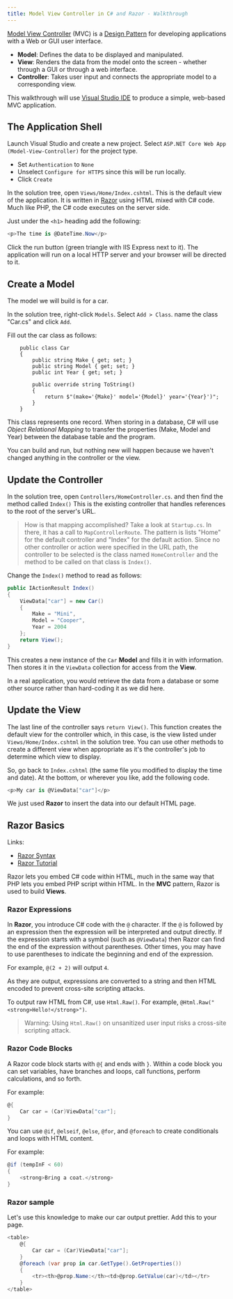 ```yaml
---
title: Model View Controller in C# and Razor - Walkthrough
---
```

[Model View Controller](https://en.wikipedia.org/wiki/Model-view-controller) (MVC) is a [Design Pattern](https://en.wikipedia.org/wiki/Software_design_pattern) for developing applications with a Web or GUI user interface.

* **Model**: Defines the data to be displayed and manipulated.
* **View**: Renders the data from the model onto the screen - whether through a GUI or through a web interface.
* **Controller**: Takes user input and connects the appropriate model to a corresponding view.

This walkthrough will use [Visual Studio IDE](https://visualstudio.microsoft.com/) to produce a simple, web-based MVC application.

## The Application Shell

Launch Visual Studio and create a new project. Select `ASP.NET Core Web App (Model-View-Controller)` for the project type.

* Set `Authentication` to `None`
* Unselect `Configure for HTTPS` since this will be run locally.
* Click `Create`

In the solution tree, open `Views/Home/Index.cshtml`. This is the default view of the application. It is written in [Razor](https://docs.microsoft.com/en-us/aspnet/core/mvc/views/razor) using HTML mixed with C# code. Much like PHP, the C# code executes on the server side.

Just under the `<h1>` heading add the following:

```c#
<p>The time is @DateTime.Now</p>
```

Click the run button (green triangle with IIS Express next to it). The application will run on a local HTTP server and your browser will be directed to it.

## Create a Model

The model we will build is for a car.

In the solution tree, right-click `Models`. Select `Add > Class`. name the class "Car.cs" and click `Add`.

Fill out the car class as follows:

```
    public class Car
    {
        public string Make { get; set; }
        public string Model { get; set; }
        public int Year { get; set; }

        public override string ToString()
        {
            return $"(make='{Make}' model='{Model}' year='{Year}')";
        }
    }
```

This class represents one record. When storing in a database, C# will use _Object Relational Mapping_ to transfer the properties (Make, Model and Year) between the database table and the program.

You can build and run, but nothing new will happen because we haven't changed anything in the controller or the view.

## Update the Controller

In the solution tree, open `Controllers/HomeController.cs`. and then find the method called `Index()` This is the existing controller that handles references to the root of the server's URL.

> How is that mapping accomplished? Take a look at `Startup.cs`. In there, it has a call to `MapControllerRoute`. The pattern is lists "Home" for the default controller and "Index" for the default action. Since no other controller or action were specified in the URL path, the controller to be selected is the class named `HomeController` and the method to be called on that class is `Index()`.

Change the `Index()` method to read as follows:

```c#
public IActionResult Index()
{
    ViewData["car"] = new Car()
    {
        Make = "Mini",
        Model = "Cooper",
        Year = 2004
    };
    return View();
}
```

This creates a new instance of the `Car` **Model** and fills it in with information. Then stores it in the `ViewData` collection for access from the **View**.

In a real application, you would retrieve the data from a database or some other source rather than hard-coding it as we did here.

## Update the View

The last line of the controller says `return View()`. This function creates the default view for the controller which, in this case, is the view listed under `Views/Home/Index.cshtml` in the solution tree. You can use other methods to create a different view when appropriate as it's the controller's job to determine which view to display.

So, go back to `Index.cshtml` (the same file you modified to display the time and date). At the bottom, or wherever you like, add the following code.

```c#
<p>My car is @ViewData["car"]</p>
```

We just used **Razor** to insert the data into our default HTML page.

## Razor Basics

Links:
* [Razor Syntax](https://docs.microsoft.com/en-us/aspnet/core/mvc/views/razor)
* [Razor Tutorial](https://docs.microsoft.com/en-us/aspnet/core/tutorials/razor-pages)

Razor lets you embed C# code within HTML, much in the same way that PHP lets you embed PHP script within HTML. In the **MVC** pattern, Razor is used to build **Views**.

### Razor Expressions

In **Razor**, you introduce C# code with the `@` character. If the `@` is followed by an expression then the expression will be interpreted and output directly. If the expression starts with a symbol (such as `@ViewData`) then Razor can find the end of the expression without parentheses. Other times, you may have to use parentheses to indicate the beginning and end of the expression.

For example, `@(2 + 2)` will output `4`.

As they are output, expressions are converted to a string and then HTML encoded to prevent cross-site scripting attacks.

To output raw HTML from C#, use `Html.Raw()`. For example, `@Html.Raw("<strong>Hello!</strong>")`.

> Warning: Using `Html.Raw()` on unsanitized user input risks a cross-site scripting attack.

### Razor Code Blocks

A Razor code block starts with `@{` and ends with `}`. Within a code block you can set variables, have branches and loops, call functions, perform calculations, and so forth.

For example:

```c#
@{
    Car car = (Car)ViewData["car"];
}
```

You can use `@if`, `@elseif`, `@else`, `@for`, and `@foreach` to create conditionals and loops with HTML content.

For example:

```c#
@if (tempInF < 60)
{
    <strong>Bring a coat.</strong>
}
```

### Razor sample

Let's use this knowledge to make our car output prettier. Add this to your page.

```c#
<table>
    @{
        Car car = (Car)ViewData["car"];
    }
    @foreach (var prop in car.GetType().GetProperties())
    {
        <tr><th>@prop.Name:</th><td>@prop.GetValue(car)</td></tr>
    }
</table>
```